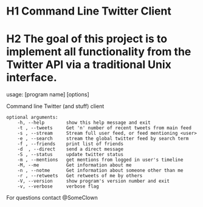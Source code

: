 # H1 Command Line Twitter Client

# H2 The goal of this project is to implement all functionality from the Twitter API via a traditional Unix interface.

usage: [program name] [options]

Command line Twitter (and stuff) client
```
optional arguments:
	-h, --help        show this help message and exit
	-t , --tweets     Get 'n' number of recent tweets from main feed
	-s , --stream     Stream full user feed, or feed mentioning <user>
	-e , --search     stream the global twitter feed by search term
	-f , --friends    print list of friends
	-d  , --direct    send a direct message
	-S , --status     update twitter status
	-m , --mentions   get mentions from logged in user's timeline
	-M, --me          Get information about me
	-n , --notme      Get information about someone other than me
	-r , --retweets   Get retweets of me by others
	-V, --version     show program's version number and exit
	-v, --verbose     verbose flag
```
For questions contact @SomeClown



